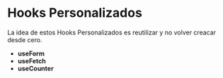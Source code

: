 # Hooks Personalizados

La idea de estos Hooks Personalizados es reutilizar y no volver creacar desde cero.

- **useForm**
- **useFetch**
- **useCounter**
